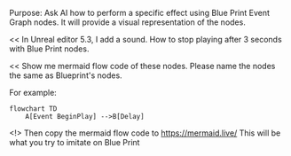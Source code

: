 
Purpose: Ask AI how to perform a specific effect using Blue Print Event Graph nodes. It will provide a visual representation of the nodes.


<<
In Unreal editor 5.3, I add a sound. How to stop playing after 3 seconds with Blue Print nodes.

<<
Show me mermaid flow code of these nodes. Please name the nodes the same as Blueprint's nodes.

For example:
```
flowchart TD
    A[Event BeginPlay] -->B[Delay]
```


<!>
Then copy the mermaid flow code to https://mermaid.live/
This will be what you try to imitate on Blue Print